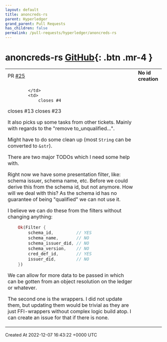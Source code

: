 ```yaml
---
layout: default
title: anoncreds-rs
parent: Hyperledger
grand_parent: Pull Requests
has_children: false
permalink: /pull-requests/hyperledger/anoncreds-rs
---
```


# anoncreds-rs <span class="fs-3 right-align">[GitHub](https://github.com/hyperledger/anoncreds-rs){: .btn .mr-4 }</span>


<div>
    <table>
        <tr>
            <td>
                PR <a href="https://github.com/hyperledger/anoncreds-rs/pull/25" class=".btn">#25</a>
            </td>
            <td>
                <b>
                    No id creation
                </b>
            </td>
        </tr>
        <tr>
            <td>
                
            </td>
            <td>
                closes #4
closes #13 
closes #23 

It also picks up some tasks from other tickets. Mainly with regards to the "remove to_unqualified...".

Might have to do some clean up (most `String` can be converted to `&str`).

There are two major TODOs which I need some help with. 

Right now we have some presentation filter, like: schema issuer, schema name, etc. Before we could derive this from the schema id, but not anymore. How will we deal with this? As the schema id has no guarantee of being "qualified" we can not use it. 

I believe we can do these from the filters without changing anything:

```rust
    Ok(Filter {
        schema_id,         // YES
        schema_name,       // NO
        schema_issuer_did, // NO
        schema_version,    // NO
        cred_def_id,       // YES
        issuer_did,        // NO
    })
```
We can allow for more data to be passed in which can be gotten from an object resolution on the ledger or whatever.

The second one is the wrappers. I did not update them, but updating them would be trivial as they are just FFI-wrappers without complex logic build atop. I can create an issue for that if there is none. 
            </td>
        </tr>
    </table>
    <div class="right-align">
        Created At 2022-12-07 16:43:22 +0000 UTC
    </div>
</div>

